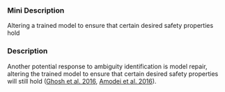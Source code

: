 ### Mini Description

Altering a trained model to ensure that certain desired safety properties hold

### Description

Another potential response to ambiguity identification is model repair, altering the trained model to ensure that certain desired safety properties will still hold ([Ghosh et al. 2016](https://4caf2f9f-a-62cb3a1a-s-sites.googlegroups.com/site/wildml2016/ghosh16trusted.pdf), [Amodei et al. 2016](http://arxiv.org/abs/1606.06565)).
